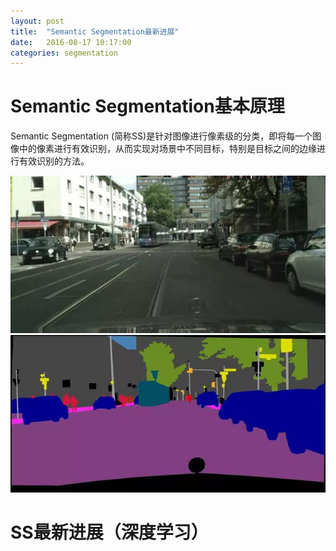 ```yaml
---
layout: post
title:  "Semantic Segmentation最新进展"
date:   2016-08-17 10:17:00
categories: segmentation
---
```


# Semantic Segmentation基本原理
Semantic Segmentation (简称SS)是针对图像进行像素级的分类，即将每一个图像中的像素进行有效识别，从而实现对场景中不同目标，特别是目标之间的边缘进行有效识别的方法。

![data](https://github.com/marshallixp/marshallixp.github.io/blob/master/_posts/SemanticSegmentation/data_image.jpg) 
![label](https://github.com/marshallixp/marshallixp.github.io/blob/master/_posts/SemanticSegmentation/label_image.jpg)


# SS最新进展（深度学习）
